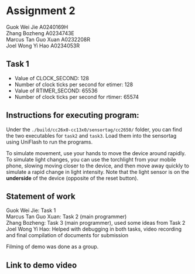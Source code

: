 # Assignment 2
Guok Wei Jie A0240169H  
Zhang Bozheng A0234743E  
Marcus Tan Guo Xuan A0232208R  
Joel Wong Yi Hao A0234053R

## Task 1
- Value of CLOCK_SECOND: 128
- Number of clock ticks per second for etimer: 128
- Value of RTIMER_SECOND: 65536
- Number of clock ticks per second for rtimer: 65574

## Instructions for executing program:
Under the `./build/cc26x0-cc13x0/sensortag/cc2650/` folder, you can find the two executables for `task2` and `task3`. Load them into the sensortag using UniFlash to run the programs.

To simulate movement, use your hands to move the device around rapidly. To simulate light changes, you can use the torchlight from your mobile phone, slowing moving closer to the device, and then move away quickly to simulate a rapid change in light intensity. Note that the light sensor is on the **underside** of the device (opposite of the reset button).

## Statement of work
Guok Wei Jie: Task 1  
Marcus Tan Guo Xuan: Task 2 (main programmer)  
Zhang Bozheng: Task 3 (main programmer), used some ideas from Task 2  
Joel Wong Yi Hao: Helped with debugging in both tasks, video recording and final compilation of documents for submission

Filming of demo was done as a group.

## Link to demo video
